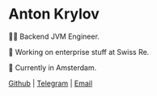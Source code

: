# Anton Krylov

👨‍💻 Backend JVM Engineer.

💼 Working on enterprise stuff at Swiss Re.

📍 Currently in Amsterdam.

[Github](https://github.com/aekrylov) | [Telegram](https://t.me/aekrylov) | [Email](hi@aekrylov.me)
